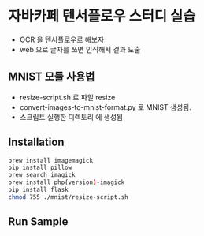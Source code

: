 # 자바카페 텐서플로우 스터디 실습

* OCR 을 텐서플로우로 해보자
* web 으로 글자를 쓰면 인식해서 결과 도출

## MNIST 모듈 사용법 

* resize-script.sh 로 파일 resize
* convert-images-to-mnist-format.py 로 MNIST 생성됨.
* 스크립트 실행한 디렉토리 에 생성됨 


## Installation

```bash
brew install imagemagick
pip install pillow
brew search imagick
brew install php{version)-imagick
pip install flask
chmod 755 ./mnist/resize-script.sh
```
## Run Sample

